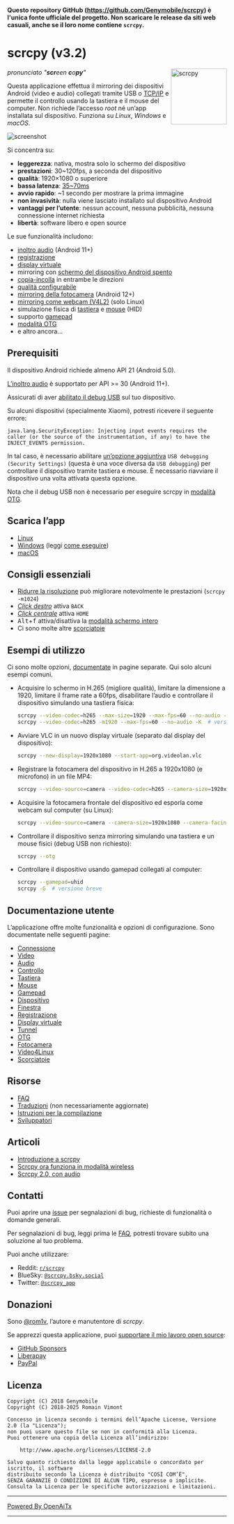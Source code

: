 **Questo repository GitHub (<https://github.com/Genymobile/scrcpy>) è l'unica fonte ufficiale
del progetto. Non scaricare le release da siti web casuali, anche se
il loro nome contiene `scrcpy`.**

# scrcpy (v3.2)

<img src="app/data/icon.svg" width="128" height="128" alt="scrcpy" align="right" />

_pronunciato "**scr**een **c**o**py**"_

Questa applicazione effettua il mirroring dei dispositivi Android (video e audio) collegati tramite USB o
[TCP/IP](doc/connection.md#tcpip-wireless) e permette il controllo usando
la tastiera e il mouse del computer. Non richiede l’accesso _root_ né un’app
installata sul dispositivo. Funziona su _Linux_, _Windows_ e _macOS_.

![screenshot](assets/screenshot-debian-600.jpg)

Si concentra su:

 - **leggerezza**: nativa, mostra solo lo schermo del dispositivo
 - **prestazioni**: 30~120fps, a seconda del dispositivo
 - **qualità**: 1920×1080 o superiore
 - **bassa latenza**: [35~70ms][lowlatency]
 - **avvio rapido**: ~1 secondo per mostrare la prima immagine
 - **non invasività**: nulla viene lasciato installato sul dispositivo Android
 - **vantaggi per l’utente**: nessun account, nessuna pubblicità, nessuna connessione internet richiesta
 - **libertà**: software libero e open source

[lowlatency]: https://github.com/Genymobile/scrcpy/pull/646

Le sue funzionalità includono:
 - [inoltro audio](doc/audio.md) (Android 11+)
 - [registrazione](doc/recording.md)
 - [display virtuale](doc/virtual_display.md)
 - mirroring con [schermo del dispositivo Android spento](doc/device.md#turn-screen-off)
 - [copia-incolla](doc/control.md#copy-paste) in entrambe le direzioni
 - [qualità configurabile](doc/video.md)
 - [mirroring della fotocamera](doc/camera.md) (Android 12+)
 - [mirroring come webcam (V4L2)](doc/v4l2.md) (solo Linux)
 - simulazione fisica di [tastiera][hid-keyboard] e [mouse][hid-mouse] (HID)
 - supporto [gamepad](doc/gamepad.md)
 - [modalità OTG](doc/otg.md)
 - e altro ancora…

[hid-keyboard]: doc/keyboard.md#physical-keyboard-simulation
[hid-mouse]: doc/mouse.md#physical-mouse-simulation

## Prerequisiti

Il dispositivo Android richiede almeno API 21 (Android 5.0).

[L’inoltro audio](doc/audio.md) è supportato per API >= 30 (Android 11+).

Assicurati di aver [abilitato il debug USB][enable-adb] sul tuo dispositivo.

[enable-adb]: https://developer.android.com/studio/debug/dev-options#enable

Su alcuni dispositivi (specialmente Xiaomi), potresti ricevere il seguente errore:

```
java.lang.SecurityException: Injecting input events requires the caller (or the source of the instrumentation, if any) to have the INJECT_EVENTS permission.
```

In tal caso, è necessario abilitare [un’opzione aggiuntiva][control] `USB debugging
(Security Settings)` (questa è una voce diversa da `USB debugging`) per controllare
il dispositivo tramite tastiera e mouse. È necessario riavviare il dispositivo una volta attivata questa opzione.

[control]: https://github.com/Genymobile/scrcpy/issues/70#issuecomment-373286323

Nota che il debug USB non è necessario per eseguire scrcpy in [modalità OTG](doc/otg.md).


## Scarica l’app

 - [Linux](doc/linux.md)
 - [Windows](doc/windows.md) (leggi [come eseguire](doc/windows.md#run))
 - [macOS](doc/macos.md)


## Consigli essenziali

 - [Ridurre la risoluzione](doc/video.md#size) può migliorare notevolmente le prestazioni
   (`scrcpy -m1024`)
 - [_Click destro_](doc/mouse.md#mouse-bindings) attiva `BACK`
 - [_Click centrale_](doc/mouse.md#mouse-bindings) attiva `HOME`
 - <kbd>Alt</kbd>+<kbd>f</kbd> attiva/disattiva la [modalità schermo intero](doc/window.md#fullscreen)
 - Ci sono molte altre [scorciatoie](doc/shortcuts.md)


## Esempi di utilizzo

Ci sono molte opzioni, [documentate](#user-documentation) in pagine separate.
Qui solo alcuni esempi comuni.

 - Acquisire lo schermo in H.265 (migliore qualità), limitare la dimensione a 1920, limitare
   il frame rate a 60fps, disabilitare l’audio e controllare il dispositivo simulando
   una tastiera fisica:

    ```bash
    scrcpy --video-codec=h265 --max-size=1920 --max-fps=60 --no-audio --keyboard=uhid
    scrcpy --video-codec=h265 -m1920 --max-fps=60 --no-audio -K  # versione breve
    ```

 - Avviare VLC in un nuovo display virtuale (separato dal display del dispositivo):

    ```bash
    scrcpy --new-display=1920x1080 --start-app=org.videolan.vlc
    ```

 - Registrare la fotocamera del dispositivo in H.265 a 1920x1080 (e microfono) in un file MP4:

    ```bash
    scrcpy --video-source=camera --video-codec=h265 --camera-size=1920x1080 --record=file.mp4
    ```

 - Acquisire la fotocamera frontale del dispositivo ed esporla come webcam sul computer (su
   Linux):

    ```bash
    scrcpy --video-source=camera --camera-size=1920x1080 --camera-facing=front --v4l2-sink=/dev/video2 --no-playback
    ```

 - Controllare il dispositivo senza mirroring simulando una tastiera e un mouse fisici (debug USB non richiesto):

    ```bash
    scrcpy --otg
    ```

 - Controllare il dispositivo usando gamepad collegati al computer:

    ```bash
    scrcpy --gamepad=uhid
    scrcpy -G  # versione breve
    ```

## Documentazione utente

L’applicazione offre molte funzionalità e opzioni di configurazione. Sono
documentate nelle seguenti pagine:

 - [Connessione](doc/connection.md)
 - [Video](doc/video.md)
 - [Audio](doc/audio.md)
 - [Controllo](doc/control.md)
 - [Tastiera](doc/keyboard.md)
 - [Mouse](doc/mouse.md)
 - [Gamepad](doc/gamepad.md)
 - [Dispositivo](doc/device.md)
 - [Finestra](doc/window.md)
 - [Registrazione](doc/recording.md)
 - [Display virtuale](doc/virtual_display.md)
 - [Tunnel](doc/tunnels.md)
 - [OTG](doc/otg.md)
 - [Fotocamera](doc/camera.md)
 - [Video4Linux](doc/v4l2.md)
 - [Scorciatoie](doc/shortcuts.md)


## Risorse

 - [FAQ](FAQ.md)
 - [Traduzioni][wiki] (non necessariamente aggiornate)
 - [Istruzioni per la compilazione](doc/build.md)
 - [Sviluppatori](doc/develop.md)

[wiki]: https://github.com/Genymobile/scrcpy/wiki


## Articoli

- [Introduzione a scrcpy][article-intro]
- [Scrcpy ora funziona in modalità wireless][article-tcpip]
- [Scrcpy 2.0, con audio][article-scrcpy2]

[article-intro]: https://blog.rom1v.com/2018/03/introducing-scrcpy/
[article-tcpip]: https://www.genymotion.com/blog/open-source-project-scrcpy-now-works-wirelessly/
[article-scrcpy2]: https://blog.rom1v.com/2023/03/scrcpy-2-0-with-audio/

## Contatti

Puoi aprire una [issue] per segnalazioni di bug, richieste di funzionalità o domande generali.

Per segnalazioni di bug, leggi prima le [FAQ](FAQ.md), potresti trovare subito una soluzione al tuo problema.

[issue]: https://github.com/Genymobile/scrcpy/issues

Puoi anche utilizzare:

 - Reddit: [`r/scrcpy`](https://www.reddit.com/r/scrcpy)
 - BlueSky: [`@scrcpy.bsky.social`](https://bsky.app/profile/scrcpy.bsky.social)
 - Twitter: [`@scrcpy_app`](https://twitter.com/scrcpy_app)


## Donazioni

Sono [@rom1v](https://github.com/rom1v), l’autore e manutentore di _scrcpy_.

Se apprezzi questa applicazione, puoi [supportare il mio lavoro open source][donate]:
 - [GitHub Sponsors](https://github.com/sponsors/rom1v)
 - [Liberapay](https://liberapay.com/rom1v/)
 - [PayPal](https://paypal.me/rom2v)

[donate]: https://blog.rom1v.com/about/#support-my-open-source-work

## Licenza

    Copyright (C) 2018 Genymobile
    Copyright (C) 2018-2025 Romain Vimont

    Concesso in licenza secondo i termini dell’Apache License, Versione 2.0 (la "Licenza");
    non puoi usare questo file se non in conformità alla Licenza.
    Puoi ottenere una copia della Licenza all’indirizzo:

        http://www.apache.org/licenses/LICENSE-2.0

    Salvo quanto richiesto dalla legge applicabile o concordato per iscritto, il software
    distribuito secondo la Licenza è distribuito "COSÌ COM’È",
    SENZA GARANZIE O CONDIZIONI DI ALCUN TIPO, espresse o implicite.
    Consulta la Licenza per le specifiche autorizzazioni e limitazioni.

---

[Powered By OpenAiTx](https://github.com/OpenAiTx/OpenAiTx)

---